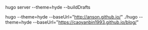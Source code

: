 hugo server --theme=hyde --buildDrafts

hugo --theme=hyde --baseUrl="http://anson.github.io/"
./hugo --theme=hyde --baseUrl="https://caoyanbin1993.github.io/blog/"


